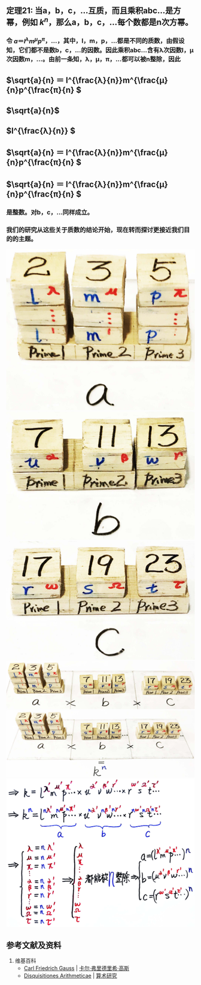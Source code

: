 ## 定理21: 当a，b，c，…互质，而且乘积abc…是方幂，例如 $k^n$，那么a，b，c，…每个数都是n次方幂。
### 令 $a＝l^λm^μp^π$，…，其中，l，m，p，…都是不同的质数，由假设知，它们都不是数b，c，…的因数。因此乘积abc…含有λ次因数l，μ次因数m，…。由前一条知，λ，μ，π，…都可以被n整除，因此

## $\sqrt{a}{n} ＝ l^{\frac{λ}{n}}m^{\frac{μ}{n}p^{\frac{π}{n} $

## $\sqrt{a}{n}$

## $l^{\frac{λ}{n}} $

## $\sqrt{a}{n} ＝ l^{\frac{λ}{n}}m^{\frac{μ}{n}p^{\frac{π}{n} $

## $\sqrt{a}{n} ＝ l^{\frac{λ}{n}}m^{\frac{μ}{n}p^{\frac{π}{n} $

### 是整数。对b，c，…同样成立。
### 我们的研究从这些关于质数的结论开始，现在转而探讨更接近我们目的的主题。

![](/images/数论/高斯的算术研究中典型的推演实验/章2/定理21/21-1.jpg)
![](/images/数论/高斯的算术研究中典型的推演实验/章2/定理21/21-2.jpg)
![](/images/数论/高斯的算术研究中典型的推演实验/章2/定理21/21-3.jpg)
![](/images/数论/高斯的算术研究中典型的推演实验/章2/定理21/21-4.jpg)
![](/images/数论/高斯的算术研究中典型的推演实验/章2/定理21/21-5.jpg)
![](/images/数论/高斯的算术研究中典型的推演实验/章2/定理21/21-6.jpg)

## 参考文献及资料

1. 维基百科
	- [Carl Friedrich Gauss](https://en.wikipedia.org/wiki/Carl_Friedrich_Gauss) | [卡尔·弗里德里希·高斯](https://zh.wikipedia.org/wiki/%E5%8D%A1%E7%88%BE%C2%B7%E5%BC%97%E9%87%8C%E5%BE%B7%E9%87%8C%E5%B8%8C%C2%B7%E9%AB%98%E6%96%AF) 
	- [Disquisitiones Arithmeticae](https://en.wikipedia.org/wiki/Disquisitiones_Arithmeticae) | [算术研究](https://zh.wikipedia.org/wiki/算术研究) 





